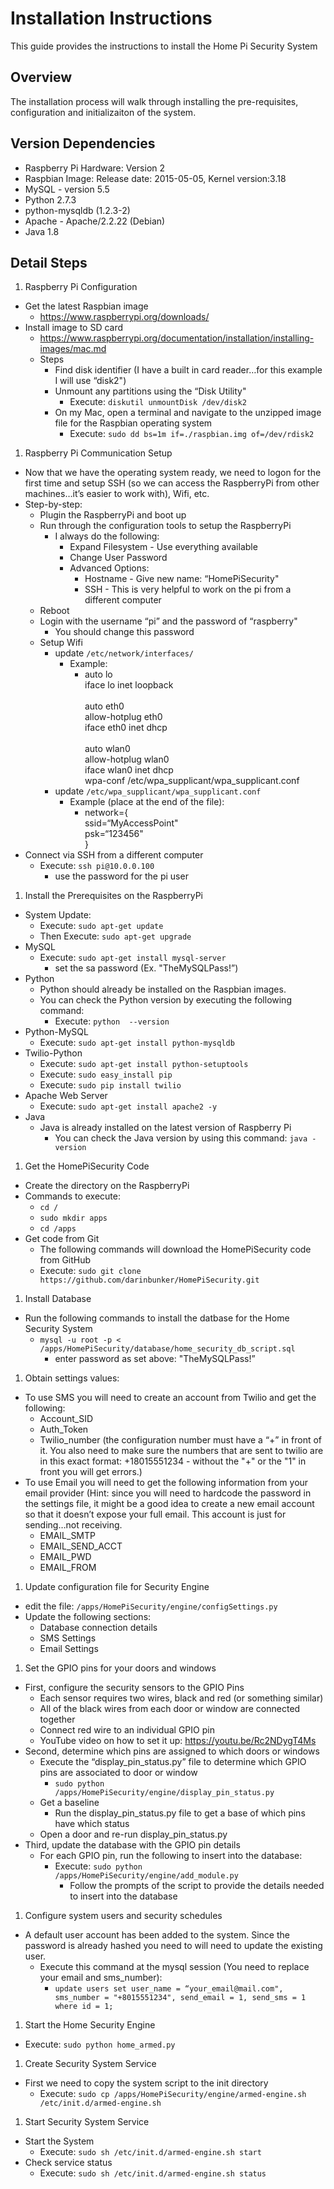 # Installation Instructions
This guide provides the instructions to install the Home Pi Security System

## Overview
The installation process will walk through installing the pre-requisites, configuration and initializaiton of the system.

## Version Dependencies
* Raspberry Pi Hardware: Version 2
* Raspbian Image: Release date: 2015-05-05, Kernel version:3.18
* MySQL - version 5.5
* Python 2.7.3
* python-mysqldb (1.2.3-2)
* Apache - Apache/2.2.22 (Debian)
* Java 1.8

## Detail Steps
1. Raspberry Pi Configuration
  * Get the latest Raspbian image
    * https://www.raspberrypi.org/downloads/
  * Install image to SD card
    * https://www.raspberrypi.org/documentation/installation/installing-images/mac.md
    * Steps
      * Find disk identifier (I have a built in card reader…for this example I will use “disk2")
      * Unmount any partitions using the “Disk Utility"
        * Execute: `diskutil unmountDisk /dev/disk2`
      * On my Mac, open a terminal and navigate to the unzipped image file for the Raspbian operating system
        * Execute: `sudo dd bs=1m if=./raspbian.img of=/dev/rdisk2`
1. Raspberry Pi Communication Setup
  * Now that we have the operating system ready, we need to logon for the first time and setup SSH (so we can access the RaspberryPi from other machines…it’s easier to work with), Wifi, etc.
  * Step-by-step:
    * Plugin the RaspberryPi and boot up
    * Run through the configuration tools to setup the RaspberryPi
      * I always do the following:
        * Expand Filesystem - Use everything available
        * Change User Password
        * Advanced Options:
          * Hostname - Give new name: “HomePiSecurity"
          * SSH - This is very helpful to work on the pi from a different computer
    * Reboot
    * Login with the username “pi” and the password of “raspberry"
      * You should change this password
    * Setup Wifi
      * update `/etc/network/interfaces/`
        * Example:
          * auto lo <br>
            iface lo inet loopback <br><br>
            auto eth0 <br>
            allow-hotplug eth0 <br>
            iface eth0 inet dhcp <br><br>
            auto wlan0 <br>
            allow-hotplug wlan0 <br>
            iface wlan0 inet dhcp <br>
            wpa-conf /etc/wpa_supplicant/wpa_supplicant.conf
      * update `/etc/wpa_supplicant/wpa_supplicant.conf`
        * Example (place at the end of the file):
          * network={<br>
            ssid=“MyAccessPoint"<br>
            psk=“123456"<br>
            }
  * Connect via SSH from a different computer
    * Execute: `ssh pi@10.0.0.100`
      * use the password for the pi user
1. Install the Prerequisites on the RaspberryPi
  * System Update:
    * Execute: `sudo apt-get update`
    * Then Execute: `sudo apt-get upgrade`
  * MySQL
    * Execute: `sudo apt-get install mysql-server`
      * set the sa password (Ex. "TheMySQLPass!”)
  * Python
    * Python should already be installed on the Raspbian images.
    * You can check the Python version by executing the following command:
      * Execute: `python  --version`
  * Python-MySQL
    * Execute: `sudo apt-get install python-mysqldb`
  * Twilio-Python
    * Execute: `sudo apt-get install python-setuptools`
    * Execute: `sudo easy_install pip`
    * Execute: `sudo pip install twilio`
  * Apache Web Server
    * Execute: `sudo apt-get install apache2 -y`
  * Java
    * Java is already installed on the latest version of Raspberry Pi
      * You can check the Java version by using this command: `java -version`
1. Get the HomePiSecurity Code
  * Create the directory on the RaspberryPi
  * Commands to execute:
    * `cd /`
    * `sudo mkdir apps`
    * `cd /apps`
  * Get code from Git
    * The following commands will download the HomePiSecurity code from GitHub
    * Execute: `sudo git clone https://github.com/darinbunker/HomePiSecurity.git`
1. Install Database
  * Run the following commands to install the datbase for the Home Security System
    * `mysql -u root -p < /apps/HomePiSecurity/database/home_security_db_script.sql`
      * enter password as set above: "TheMySQLPass!”
1. Obtain settings values:
  * To use SMS you will need to create an account from Twilio and get the following:
    * Account_SID
    * Auth_Token
    * Twilio_number (the configuration number must have a “+” in front of it.  You also need to make sure the numbers that are sent to twilio are in this exact format: +18015551234 - without the "+" or the "1" in front you will get errors.) 
  * To use Email you will need to get the following information from your email provider (Hint: since you will need to hardcode the password in the settings file, it might be a good idea to create a new email account so that it doesn’t expose your full email.  This account is just for sending…not receiving.
    * EMAIL_SMTP
    * EMAIL_SEND_ACCT
    * EMAIL_PWD
    * EMAIL_FROM
1. Update configuration file for Security Engine
  * edit the file: `/apps/HomePiSecurity/engine/configSettings.py`
  * Update the following sections:
    * Database connection details
    * SMS Settings
    * Email Settings
1. Set the GPIO pins for your doors and windows
  * First, configure the security sensors to the GPIO Pins
    * Each sensor requires two wires, black and red (or something similar)
    * All of the black wires from each door or window are connected together
    * Connect red wire to an individual GPIO pin
    * YouTube video on how to set it up: https://youtu.be/Rc2NDygT4Ms
  * Second, determine which pins are assigned to which doors or windows
    * Execute the “display_pin_status.py” file to determine which GPIO pins are associated to door or window
      * `sudo python /apps/HomePiSecurity/engine/display_pin_status.py`
    * Get a baseline
      * Run the display_pin_status.py file to get a base of which pins have which status
    * Open a door and re-run display_pin_status.py
  * Third, update the database with the GPIO pin details
    * For each GPIO pin, run the following to insert into the database:
      * Execute: `sudo python /apps/HomePiSecurity/engine/add_module.py`
        * Follow the prompts of the script to provide the details needed to insert into the database
1. Configure system users and security schedules
  * A default user account has been added to the system.  Since the password is already hashed you need to will need to update the existing user.
    * Execute this command at the mysql session (You need to replace your email and sms_number):
      * `update users set user_name = “your_email@mail.com", sms_number = "+8015551234", send_email = 1, send_sms = 1 where id = 1;`
1. Start the Home Security Engine
  * Execute: `sudo python home_armed.py`
1. Create Security System Service
  * First we need to copy the system script to the init directory
    * Execute: `sudo cp /apps/HomePiSecurity/engine/armed-engine.sh /etc/init.d/armed-engine.sh`
1. Start Security System Service
  * Start the System
    * Execute: `sudo sh /etc/init.d/armed-engine.sh start`
  * Check service status
    * Execute: `sudo sh /etc/init.d/armed-engine.sh status`










